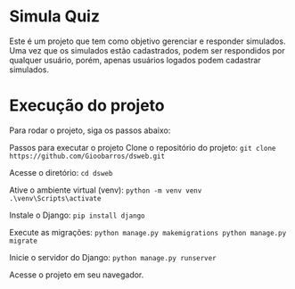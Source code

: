 # Simula Quiz
Este é um projeto que tem como objetivo gerenciar e responder simulados. Uma vez que os simulados estão cadastrados, podem ser respondidos por qualquer usuário, porém, apenas usuários logados podem cadastrar simulados. 

# Execução do projeto

Para rodar o projeto, siga os passos abaixo:

Passos para executar o projeto
Clone o repositório do projeto: `git clone https://github.com/Gioobarros/dsweb.git`

Acesse o diretório: `cd dsweb`  

Ative o ambiente virtual (venv): `python -m venv venv .\venv\Scripts\activate`

Instale o Django:  `pip install django`

Execute as migrações: `python manage.py makemigrations python manage.py migrate`

Inicie o servidor do Django: `python manage.py runserver`

Acesse o projeto em seu navegador.
